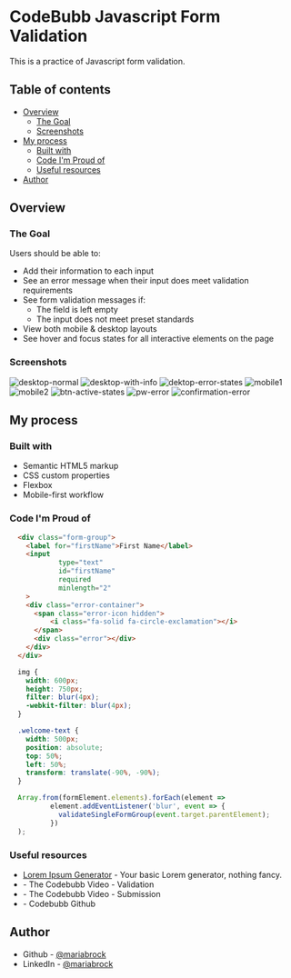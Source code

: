 # CodeBubb Javascript Form Validation

This is a practice of Javascript form validation.

## Table of contents

- [Overview](#overview)
    - [The Goal](#the-goal)
    - [Screenshots](#screenshots)
- [My process](#my-process)
    - [Built with](#built-with)
    - [Code I'm Proud of](#code-im-proud-of)
    - [Useful resources](#useful-resources)
- [Author](#author)

## Overview

### The Goal

Users should be able to:

- Add their information to each input
- See an error message when their input does meet validation requirements
- See form validation messages if:
    - The field is left empty
    - The input does not meet preset standards
- View both mobile & desktop layouts
- See hover and focus states for all interactive elements on the page

### Screenshots

![desktop-normal](./assets/readMe/desktop-normal.png)
![desktop-with-info](./assets/readMe/desktop-veiw-with-info.png)
![dektop-error-states](./assets/readMe/desktop-error-states.png)
![mobile1](./assets/readMe/mobile1.png)
![mobile2](./assets/readMe/mobile2.png)
![btn-active-states](./assets/readMe/btn-active-states.png)
![pw-error](./assets/readMe/pw-errors.png)
![confirmation-error](./assets/readMe/confirm-pw-error.png)

## My process

### Built with

- Semantic HTML5 markup
- CSS custom properties
- Flexbox
- Mobile-first workflow

### Code I'm Proud of

```html
  <div class="form-group">
    <label for="firstName">First Name</label>
    <input
            type="text"
            id="firstName"
            required
            minlength="2"
    >
    <div class="error-container">
      <span class="error-icon hidden">
          <i class="fa-solid fa-circle-exclamation"></i>
      </span>
      <div class="error"></div>
    </div>
  </div>
```
```css
  img {
    width: 600px;
    height: 750px;
    filter: blur(4px);
    -webkit-filter: blur(4px);
  }

  .welcome-text {
    width: 500px;
    position: absolute;
    top: 50%;
    left: 50%;
    transform: translate(-90%, -90%);
  }
```
```js
  Array.from(formElement.elements).forEach(element =>
          element.addEventListener('blur', event => {
            validateSingleFormGroup(event.target.parentElement);
          })
  );
```

### Useful resources

- [Lorem Ipsum Generator](https://loremipsum.io/generator/) - Your basic Lorem generator, nothing fancy.
- [](https://www.youtube.com/watch?v=iyngFd6f8ko&t=1253s) - The Codebubb Video - Validation
- [](https://www.youtube.com/watch?v=vrFnwDJmvBk&list=PLpc_YvcwbxaTAg0cGvqcDVmALsipqtJDY&index=17) - The Codebubb Video - Submission
- [](https://github.com/codebubb/javascript-form-validation-tutorial) - Codebubb Github

## Author

- Github - [@mariabrock](https://github.com/mariabrock)
- LinkedIn - [@mariabrock](https://www.linkedin.com/in/maria-brock/)

